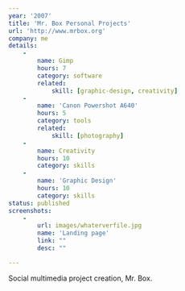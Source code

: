 ```yaml
---
year: '2007'
title: 'Mr. Box Personal Projects'
url: 'http://www.mrbox.org'
company: me
details:
    -
        name: Gimp
        hours: 7
        category: software
        related:
            skill: [graphic-design, creativity]
    -
        name: 'Canon Powershot A640'
        hours: 5
        category: tools
        related:
            skill: [photography]
    -
        name: Creativity
        hours: 10
        category: skills
    -
        name: 'Graphic Design'
        hours: 10
        category: skills
status: published
screenshots:
    -
        url: images/whaterverfile.jpg
        name: 'Landing page'
        link: ""
        desc: ""

---
```

Social multimedia project creation, Mr. Box.